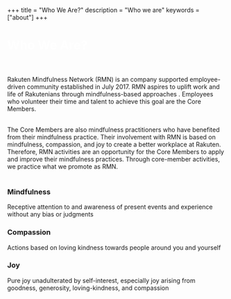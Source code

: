 +++
title = "Who We Are?"
description = "Who we are"
keywords = ["about"]
+++

<div class="jumbotron-about">
   <div class="container">
        <h1 class="text-center" style="color: white">Who We Are?</h1>
    </div>         
</div>
<br />
<br />
Rakuten Mindfulness Network (RMN) is an company supported employee-driven community established in July 2017. RMN aspires to uplift work and life of Rakutenians through mindfulness-based approaches . Employees who volunteer their time and talent to achieve this goal are the Core Members. <br />
<br />

The Core Members are also mindfulness practitioners who have benefited from their mindfulness practice. Their involvement with RMN is based on mindfulness, compassion, and joy to create a better workplace at Rakuten. Therefore, RMN activities are an opportunity for the Core Members to apply and improve their mindfulness practices. Through core-member activities, we practice what we promote as RMN. <br />
<br />

<div class="row">
  <div class="col-sm-4">
    <div class="card">
      <div class="card-body">
        <h3 class="card-title bg-info text-center">Mindfulness</h3>
        <p class="card-text">Receptive attention to and awareness of present events and experience without any bias or judgments</p>
      </div>
    </div>
  </div>
  <div class="col-sm-4">
    <div class="card">
      <div class="card-body">
        <h3 class="card-title bg-info text-center">Compassion</h3>
        <p class="card-text">Actions based on loving kindness towards people around you and yourself </p>
      </div>
    </div>
  </div>
  <div class="col-sm-4">
    <div class="card">
      <div class="card-body">
        <h3 class="card-title bg-info text-center">Joy</h3>
        <p class="card-text">Pure joy unadulterated by self-interest, especially joy arising from goodness, generosity, loving-kindness, and compassion</p>
      </div>
    </div>
  </div>
</div>







